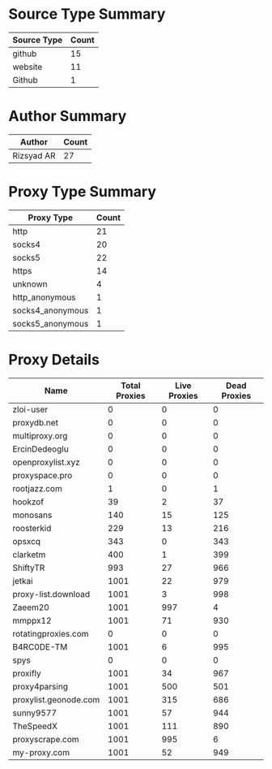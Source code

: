 # Source Type Summary

| Source Type | Count |
|-------------|-------|
| github | 15 |
| website | 11 |
| Github | 1 |


# Author Summary

| Author | Count |
|--------|-------|
| Rizsyad AR | 27 |


# Proxy Type Summary

| Proxy Type | Count |
|------------|-------|
| http | 21 |
| socks4 | 20 |
| socks5 | 22 |
| https | 14 |
| unknown | 4 |
| http_anonymous | 1 |
| socks4_anonymous | 1 |
| socks5_anonymous | 1 |


# Proxy Details

| Name | Total Proxies | Live Proxies | Dead Proxies |
|------|---------------|--------------|---------------|
| zloi-user | 0 | 0 | 0 |
| proxydb.net | 0 | 0 | 0 |
| multiproxy.org | 0 | 0 | 0 |
| ErcinDedeoglu | 0 | 0 | 0 |
| openproxylist.xyz | 0 | 0 | 0 |
| proxyspace.pro | 0 | 0 | 0 |
| rootjazz.com | 1 | 0 | 1 |
| hookzof | 39 | 2 | 37 |
| monosans | 140 | 15 | 125 |
| roosterkid | 229 | 13 | 216 |
| opsxcq | 343 | 0 | 343 |
| clarketm | 400 | 1 | 399 |
| ShiftyTR | 993 | 27 | 966 |
| jetkai | 1001 | 22 | 979 |
| proxy-list.download | 1001 | 3 | 998 |
| Zaeem20 | 1001 | 997 | 4 |
| mmppx12 | 1001 | 71 | 930 |
| rotatingproxies.com | 0 | 0 | 0 |
| B4RC0DE-TM | 1001 | 6 | 995 |
| spys | 0 | 0 | 0 |
| proxifly | 1001 | 34 | 967 |
| proxy4parsing | 1001 | 500 | 501 |
| proxylist.geonode.com | 1001 | 315 | 686 |
| sunny9577 | 1001 | 57 | 944 |
| TheSpeedX | 1001 | 111 | 890 |
| proxyscrape.com | 1001 | 995 | 6 |
| my-proxy.com | 1001 | 52 | 949 |
